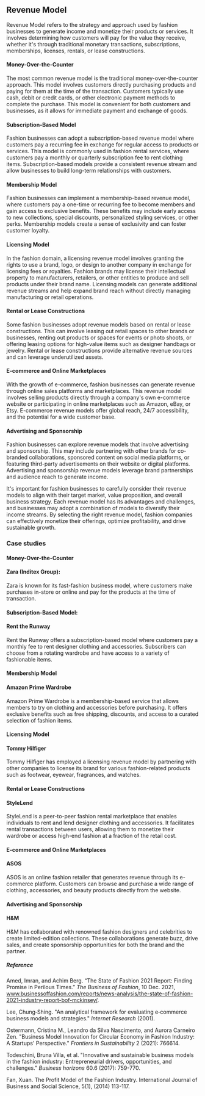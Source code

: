 ﻿## Revenue Model

Revenue Model refers to the strategy and approach used by fashion businesses to generate income and monetize their products or services. It involves determining how customers will pay for the value they receive, whether it's through traditional monetary transactions, subscriptions, memberships, licenses, rentals, or lease constructions.

#### Money-Over-the-Counter

The most common revenue model is the traditional money-over-the-counter approach. This model involves customers directly purchasing products and paying for them at the time of the transaction. Customers typically use cash, debit or credit cards, or other electronic payment methods to complete the purchase. This model is convenient for both customers and businesses, as it allows for immediate payment and exchange of goods.

#### Subscription-Based Model

Fashion businesses can adopt a subscription-based revenue model where customers pay a recurring fee in exchange for regular access to products or services. This model is commonly used in fashion rental services, where customers pay a monthly or quarterly subscription fee to rent clothing items. Subscription-based models provide a consistent revenue stream and allow businesses to build long-term relationships with customers.

#### Membership Model

Fashion businesses can implement a membership-based revenue model, where customers pay a one-time or recurring fee to become members and gain access to exclusive benefits. These benefits may include early access to new collections, special discounts, personalized styling services, or other perks. Membership models create a sense of exclusivity and can foster customer loyalty.

#### Licensing Model

In the fashion domain, a licensing revenue model involves granting the rights to use a brand, logo, or design to another company in exchange for licensing fees or royalties. Fashion brands may license their intellectual property to manufacturers, retailers, or other entities to produce and sell products under their brand name. Licensing models can generate additional revenue streams and help expand brand reach without directly managing manufacturing or retail operations.

#### Rental or Lease Constructions

Some fashion businesses adopt revenue models based on rental or lease constructions. This can involve leasing out retail spaces to other brands or businesses, renting out products or spaces for events or photo shoots, or offering leasing options for high-value items such as designer handbags or jewelry. Rental or lease constructions provide alternative revenue sources and can leverage underutilized assets.

#### E-commerce and Online Marketplaces

With the growth of e-commerce, fashion businesses can generate revenue through online sales platforms and marketplaces. This revenue model involves selling products directly through a company's own e-commerce website or participating in online marketplaces such as Amazon, eBay, or Etsy. E-commerce revenue models offer global reach, 24/7 accessibility, and the potential for a wide customer base.

#### Advertising and Sponsorship

Fashion businesses can explore revenue models that involve advertising and sponsorship. This may include partnering with other brands for co-branded collaborations, sponsored content on social media platforms, or featuring third-party advertisements on their website or digital platforms. Advertising and sponsorship revenue models leverage brand partnerships and audience reach to generate income.

It's important for fashion businesses to carefully consider their revenue models to align with their target market, value proposition, and overall business strategy. Each revenue model has its advantages and challenges, and businesses may adopt a combination of models to diversify their income streams. By selecting the right revenue model, fashion companies can effectively monetize their offerings, optimize profitability, and drive sustainable growth.

### Case studies

#### Money-Over-the-Counter

####  Zara (Inditex Group):

Zara is known for its fast-fashion business model, where customers make purchases in-store or online and pay for the products at the time of transaction.

####  Subscription-Based Model:

####  Rent the Runway

Rent the Runway offers a subscription-based model where customers pay a monthly fee to rent designer clothing and accessories. Subscribers can choose from a rotating wardrobe and have access to a variety of fashionable items.

#### Membership Model

####  Amazon Prime Wardrobe

Amazon Prime Wardrobe is a membership-based service that allows members to try on clothing and accessories before purchasing. It offers exclusive benefits such as free shipping, discounts, and access to a curated selection of fashion items.

#### Licensing Model

####  Tommy Hilfiger

Tommy Hilfiger has employed a licensing revenue model by partnering with other companies to license its brand for various fashion-related products such as footwear, eyewear, fragrances, and watches.

#### Rental or Lease Constructions

####  StyleLend

StyleLend is a peer-to-peer fashion rental marketplace that enables individuals to rent and lend designer clothing and accessories. It facilitates rental transactions between users, allowing them to monetize their wardrobe or access high-end fashion at a fraction of the retail cost.

#### E-commerce and Online Marketplaces

#### ASOS

ASOS is an online fashion retailer that generates revenue through its e-commerce platform. Customers can browse and purchase a wide range of clothing, accessories, and beauty products directly from the website.

#### Advertising and Sponsorship

####  H&M

H&M has collaborated with renowned fashion designers and celebrities to create limited-edition collections. These collaborations generate buzz, drive sales, and create sponsorship opportunities for both the brand and the partner.

##### Reference

Amed, Imran, and Achim Berg. “The State of Fashion 2021 Report: Finding Promise in Perilous Times.” _The Business of Fashion_, 10 Dec. 2021, www.businessoffashion.com/reports/news-analysis/the-state-of-fashion-2021-industry-report-bof-mckinsey/.

Lee, Chung‐Shing. "An analytical framework for evaluating e‐commerce business models and strategies." _Internet Research_ (2001).

Ostermann, Cristina M., Leandro da Silva Nascimento, and Aurora Carneiro Zen. "Business Model Innovation for Circular Economy in Fashion Industry: A Startups' Perspective." _Frontiers in Sustainability_ 2 (2021): 766614.

Todeschini, Bruna Villa, et al. "Innovative and sustainable business models in the fashion industry: Entrepreneurial drivers, opportunities, and challenges." _Business horizons_ 60.6 (2017): 759-770.

Fan, Xuan. The Profit Model of the Fashion Industry. International Journal of Business and
Social Science, 5(1),  (2014) 113-117.

